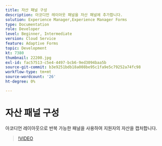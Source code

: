 ```yaml
---
title: 자산 패널 구성
description: 아코디언 레이아웃 패널을 자산 패널에 추가합니다.
solution: Experience Manager,Experience Manager Forms
type: Documentation
role: Developer
level: Beginner, Intermediate
version: Cloud Service
feature: Adaptive Forms
topic: Development
kt: 7380
thumbnail: 22200.jpg
exl-id: fac57513-c5e4-4497-bcb6-9ed3094baa5b
source-git-commit: b3e9251bdb18a008be95c1fa9e5c79252a74fc98
workflow-type: tm+mt
source-wordcount: '26'
ht-degree: 0%

---
```


# 자산 패널 구성

아코디언 레이아웃으로 반복 가능한 패널을 사용하여 지원자의 자산을 캡처합니다.

>[!VIDEO](https://video.tv.adobe.com/v/336473?quality=12&learn=on)
